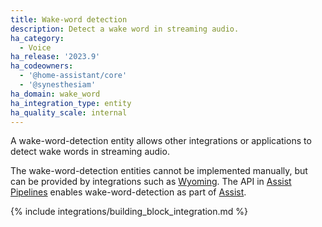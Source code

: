 ```yaml
---
title: Wake-word detection
description: Detect a wake word in streaming audio.
ha_category:
  - Voice
ha_release: '2023.9'
ha_codeowners:
  - '@home-assistant/core'
  - '@synesthesiam'
ha_domain: wake_word
ha_integration_type: entity
ha_quality_scale: internal
---
```


A wake-word-detection entity allows other integrations or applications to detect wake words in streaming audio.

The wake-word-detection entities cannot be implemented manually, but can be provided by integrations such as [Wyoming](/integrations/wyoming). The API in [Assist Pipelines](https://developers.home-assistant.io/docs/voice/pipelines/) enables wake-word-detection as part of [Assist](/voice_control/).

{% include integrations/building_block_integration.md %}
